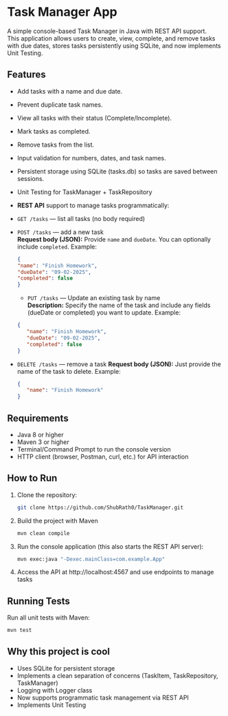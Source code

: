 # Task Manager App

A simple console-based Task Manager in Java with REST API support.  
This application allows users to create, view, complete, and remove tasks with due dates, stores tasks persistently using SQLite, and now implements Unit Testing.

## Features

- Add tasks with a name and due date.
- Prevent duplicate task names.
- View all tasks with their status (Complete/Incomplete).
- Mark tasks as completed.
- Remove tasks from the list.
- Input validation for numbers, dates, and task names.
- Persistent storage using SQLite (tasks.db) so tasks are saved between sessions.
- Unit Testing for TaskManager + TaskRepository
- **REST API** support to manage tasks programmatically:
- `GET /tasks` — list all tasks (no body required)  
- `POST /tasks` — add a new task  
  **Request body (JSON):** Provide `name` and `dueDate`. You can optionally include `completed`. Example:
   ```json
   {
   "name": "Finish Homework",
   "dueDate": "09-02-2025",
   "completed": false
   }
   ```

  - `PUT /tasks` — Update an existing task by name  
   **Description:** Specify the name of the task and include any fields (dueDate or completed) you want to update. Example:
   ```json
   {
      "name": "Finish Homework",
      "dueDate": "09-02-2025",
      "completed": false
   }
   ```

- `DELETE /tasks` — remove a task
   **Request body (JSON):** Just provide the name of the task to delete. Example:
   ```json
   {
      "name": "Finish Homework"
   }
   ```

## Requirements

- Java 8 or higher
- Maven 3 or higher
- Terminal/Command Prompt to run the console version
- HTTP client (browser, Postman, curl, etc.) for API interaction

## How to Run

1. Clone the repository:

   ```bash
   git clone https://github.com/ShubRath0/TaskManager.git
   ```

2. Build the project with Maven

   ```bash
   mvn clean compile
   ```

3. Run the console application (this also starts the REST API server):

   ```bash
   mvn exec:java "-Dexec.mainClass=com.example.App"
   ```

4. Access the API at http://localhost:4567 and use endpoints to manage tasks

## Running Tests

Run all unit tests with Maven:

```bash
mvn test
```

## Why this project is cool

- Uses SQLite for persistent storage
- Implements a clean separation of concerns (TaskItem, TaskRepository, TaskManager)
- Logging with Logger class
- Now supports programmatic task management via REST API
- Implements Unit Testing
